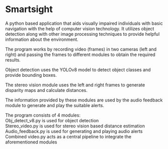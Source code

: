 # Smartsight
A python based application that aids visually impaired individuals with basic navigation with the help of computer vision technology. It utilizes object detection
along with other image processing techniques to provide helpful information about the environment.

The program works by recording video (frames) in two cameras (left and right) and passing the frames to different modules to obtain the required results.

Object detection uses the YOLOv8 model to detect object classes and provide bounding boxes.

The stereo vision module uses the left and right frames to generate disparity maps and calculate distances. 

The information provided by these modules are used by the audio feedback module to generate and play the suitable alerts.

The program consists of 4 modules:  
Obj_detect_v8.py is used for object detection  
Stereo_video.py is used for stereo vision based distance estimation  
Audio_feedback.py is used for generating and playing audio alerts  
Combined video.py acts as a central pipeline to integrate the aforementioned modules
